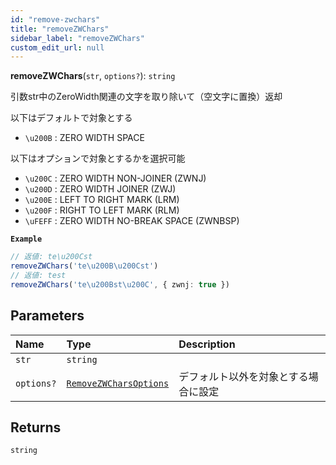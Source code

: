 ```yaml
---
id: "remove-zwchars"
title: "removeZWChars"
sidebar_label: "removeZWChars"
custom_edit_url: null
---
```


**removeZWChars**(`str`, `options?`): `string`

引数str中のZeroWidth関連の文字を取り除いて（空文字に置換）返却

以下はデフォルトで対象とする
- `\u200B` : ZERO WIDTH SPACE

以下はオプションで対象とするかを選択可能
- `\u200C` : ZERO WIDTH NON-JOINER (ZWNJ)
- `\u200D` : ZERO WIDTH JOINER (ZWJ)
- `\u200E` : LEFT TO RIGHT MARK (LRM)
- `\u200F` : RIGHT TO LEFT MARK (RLM)
- `\uFEFF` : ZERO WIDTH NO-BREAK SPACE (ZWNBSP)

**`Example`**

```ts
// 返値: te\u200Cst
removeZWChars('te\u200B\u200Cst')
// 返値: test
removeZWChars('te\u200Bst\u200C', { zwnj: true })
```

## Parameters

| Name | Type                                                       | Description |
| :------ |:-----------------------------------------------------------| :------ |
| `str` | `string`                                                   |  |
| `options?` | [`RemoveZWCharsOptions`](../types/RemoveZWCharsOptions.md) | デフォルト以外を対象とする場合に設定 |

## Returns

`string`
